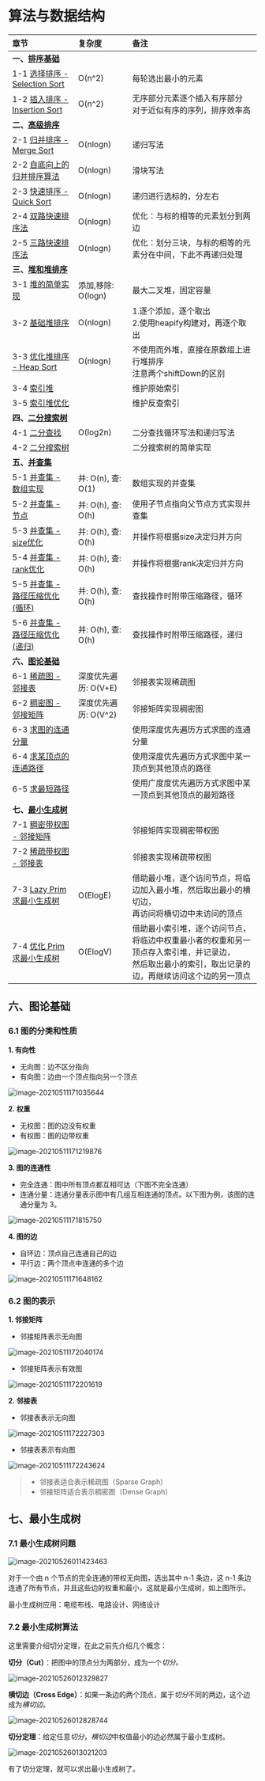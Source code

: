 # 算法与数据结构

| 章节 | 复杂度 | 备注 |
| :--- | :--- | :--- |
| **一、[排序基础](src/main/java/sort/basic)** | | |
| 1-1 [选择排序 - Selection Sort](src/main/java/sort/basic/SelectionSort.java) | O(n^2) | 每轮选出最小的元素 |
| 1-2 [插入排序 - Insertion Sort](src/main/java/sort/basic/InsertionSort.java) | O(n^2) | 无序部分元素逐个插入有序部分<br>对于近似有序的序列，排序效率高 |
| **二、[高级排序](src/main/java/sort/advance)** | | |
| 2-1 [归并排序 - Merge Sort](src/main/java/sort/advance/MergeSort.java) | O(nlogn) | 递归写法 |
| 2-2 [自底向上的归并排序算法](src/main/java/sort/advance/MergeSortBU.java) | O(nlogn) | 滑块写法 |
| 2-3 [快速排序 - Quick Sort](src/main/java/sort/advance/QuickSort.java) | O(nlogn) | 递归进行选标的，分左右 |
| 2-4 [双路快速排序法](src/main/java/sort/advance/QuickSort2.java) | O(nlogn) | 优化：与标的相等的元素划分到两边 |
| 2-5 [三路快速排序法](src/main/java/sort/advance/QuickSort3.java) | O(nlogn) | 优化：划分三块，与标的相等的元素分在中间，下此不再递归处理 |
| **三、[堆和堆排序](src/main/java/heap)** | | |
| 3-1 [堆的简单实现](src/main/java/heap/MaxHeap.java) | 添加,移除: O(logn) | 最大二叉堆，固定容量 |
| 3-2 [基础堆排序](src/main/java/heap/HeapSort2.java) | O(nlogn) | 1.逐个添加，逐个取出<br>2.使用heapify构建对，再逐个取出 |
| 3-3 [优化堆排序 - Heap Sort](src/main/java/heap/HeapSort.java) | O(nlogn) | 不使用而外堆，直接在原数组上进行堆排序<br>注意两个shiftDown的区别 |
| 3-4 [索引堆](src/main/java/heap/IndexMaxHeap.java) |  | 维护原始索引 |
| 3-5 [索引堆优化](src/main/java/heap/IndexMaxHeap2.java) |  | 维护反查索引 |
| **四、[二分搜索树](src/main/java/binarysearchtree)** | | |
| 4-1 [二分查找](src/main/java/binarysearchtree/BinarySearch.java) | O(log2n) | 二分查找循环写法和递归写法 |
| 4-2 [二分搜索树](src/main/java/binarysearchtree/BinarySearchTree.java) |  | 二分搜索树的简单实现 |
| **五、[并查集](src/main/java/unionfind)** | | |
| 5-1 [并查集 - 数组实现](src/main/java/unionfind/UnionFind1.java) | 并: O(n), 查: O(1) | 数组实现的并查集 |
| 5-2 [并查集 - 节点](src/main/java/unionfind/UnionFind2.java) | 并: O(h), 查: O(h) | 使用子节点指向父节点方式实现并查集 |
| 5-3 [并查集 - size优化](src/main/java/unionfind/UnionFind3.java) | 并: O(h), 查: O(h) | 并操作将根据size决定归并方向 |
| 5-4 [并查集 - rank优化](src/main/java/unionfind/UnionFind4.java) | 并: O(h), 查: O(h) | 并操作将根据rank决定归并方向 |
| 5-5 [并查集 - 路径压缩优化(循环)](src/main/java/unionfind/UnionFind5.java) | 并: O(h), 查: O(h) | 查找操作时附带压缩路径，循环 |
| 5-6 [并查集 - 路径压缩优化(递归)](src/main/java/unionfind/UnionFind6.java) | 并: O(h), 查: O(h) | 查找操作时附带压缩路径，递归 |
| **六、[图论基础](src/main/java/graph/basic)** | | |
| 6-1 [稀疏图 - 邻接表](src/main/java/graph/basic/SparseGraph.java) | 深度优先遍历: O(V+E) | 邻接表实现稀疏图 |
| 6-2 [稠密图 - 邻接矩阵](src/main/java/graph/basic/DenseGraph.java) | 深度优先遍历: O(V^2) | 邻接矩阵实现稠密图 |
| 6-3 [求图的连通分量](src/main/java/graph/basic/Components.java) |  | 使用深度优先遍历方式求图的连通分量 |
| 6-4 [求某顶点的连通路径](src/main/java/graph/basic/Path.java) |  | 使用深度优先遍历方式求图中某一顶点到其他顶点的路径 |
| 6-5 [求最短路径](src/main/java/graph/basic/ShortestPath.java) |  | 使用广度度优先遍历方式求图中某一顶点到其他顶点的最短路径 |
| **七、[最小生成树](src/main/java/graph/minspantree)** | | |
| 7-1 [稠密带权图 - 邻接矩阵](src/main/java/graph/minspantree/DenseWeightedGraph.java) |  | 邻接矩阵实现稠密带权图 |
| 7-2 [稀疏带权图 - 邻接表](src/main/java/graph/minspantree/SparseWeightedGraph.java) |  | 邻接表实现稀疏带权图 |
| 7-3 [Lazy Prim 求最小生成树](src/main/java/graph/minspantree/LazyPrimMST.java) | O(ElogE) | 借助最小堆，逐个访问节点，将临边加入最小堆，然后取出最小的横切边，<br>再访问将横切边中未访问的顶点 |
| 7-4 [优化 Prim 求最小生成树](src/main/java/graph/minspantree/PrimMST.java) | O(ElogV) | 借助最小索引堆，逐个访问节点，将临边中权重最小者的权重和另一顶点存入索引堆，并记录边，<br>然后取出最小的索引，取出记录的边，再继续访问这个边的另一顶点 |



## 六、图论基础

### 6.1 图的分类和性质

**1. 有向性**

- 无向图：边不区分指向
- 有向图：边由一个顶点指向另一个顶点

![image-20210511171035644](assert/image-20210511171035644.png)

**2. 权重**

- 无权图：图的边没有权重
- 有权图：图的边带权重

![image-20210511171219876](assert/image-20210511171219876.png)

**3. 图的连通性**

- 完全连通：图中所有顶点都互相可达（下图不完全连通）
- 连通分量：连通分量表示图中有几组互相连通的顶点。以下图为例，该图的连通分量为 3。

![image-20210511171815750](assert/image-20210511171815750.png)

**4. 图的边**

- 自环边：顶点自己连通自己的边
- 平行边：两个顶点中连通的多个边

![image-20210511171648162](assert/image-20210511171648162.png)

### 6.2 图的表示

**1. 邻接矩阵**

- 邻接矩阵表示无向图

![image-20210511172040174](assert/image-20210511172040174.png)

- 邻接矩阵表示有效图

![image-20210511172201619](assert/image-20210511172201619.png)

**2. 邻接表**

- 邻接表表示无向图

![image-20210511172227303](assert/image-20210511172227303.png)

- 邻接表表示有向图

![image-20210511172243624](assert/image-20210511172243624.png)

> - 邻接表适合表示稀疏图（Sparse Graph）
> - 邻接矩阵适合表示稠密图（Dense Graph）

## 七、最小生成树

### 7.1 最小生成树问题

![image-20210526011423463](assert/image-20210526011423463.png)

对于一个由 n 个节点的完全连通的带权无向图，选出其中 n-1 条边，这 n-1 条边连通了所有节点，并且这些边的权重和最小，这就是最小生成树，如上图所示。

最小生成树应用：电缆布线、电路设计、网络设计

### 7.2 最小生成树算法

这里需要介绍切分定理，在此之前先介绍几个概念：

**切分（Cut）**：把图中的顶点分为两部分，成为一个*切分。*

![image-20210526012329827](assert/image-20210526012329827.png)

**横切边（Cross Edge）**：如果一条边的两个顶点，属于*切分*不同的两边，这个边成为*横切边*。

![image-20210526012828744](assert/image-20210526012828744.png)

**切分定理**：给定任意*切分*，*横切边*中权值最小的边必然属于最小生成树。

![image-20210526013021203](assert/image-20210526013021203.png)

有了切分定理，就可以求出最小生成树了。